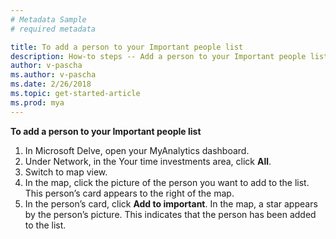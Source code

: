 ```yaml
---
# Metadata Sample
# required metadata

title: To add a person to your Important people list
description: How-to steps -- Add a person to your Important people list. 
author: v-pascha
ms.author: v-pascha
ms.date: 2/26/2018
ms.topic: get-started-article
ms.prod: mya
---
```


**To add a person to your Important people list**

1. In Microsoft Delve, open your MyAnalytics dashboard.  
2. Under Network, in the Your time investments area, click **All**.  
3. Switch to map view.  
4. In the map, click the picture of the person you want to add to the list. This person’s card appears to the right of the map. 
5. In the person’s card, click **Add to important**. In the map, a star appears by the person’s picture. This indicates that the person has been added to the list.  